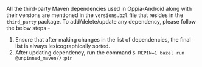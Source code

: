 All the third-party Maven dependencies used in Oppia-Android along with their versions are mentioned in the `versions.bzl` file that resides in the `third_party` package. To add/delete/update any dependency, please follow the below steps - 

1. Ensure that after making changes in the list of dependencies, the final list is always lexicographically sorted.
2. After updating dependency, run the command 
   `$ REPIN=1 bazel run @unpinned_maven//:pin`

